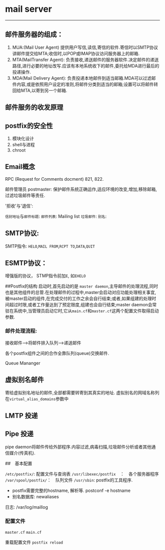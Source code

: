 # mail server
---

## 邮件服务器的组成：
1. MUA:(Mail User Agent) 提供用户写信,读信,寄信的软件.寄信时以SMTP协议讲邮件提交给MTA;收信时,以POP或IMAP协议访问服务器上的邮箱.
2. MTA(MailTransfer Agent): 负责接收,递送邮件的服务器软件.决定邮件的递送路径,进行必要的地址改写.应该有本地系统收下的邮件,委托给MDA进行最后的投递操作.
3. MDA(Mail Delivery Agent): 负责投递本地邮件到适当邮箱.MDA可以过滤邮件内容,或是依照用户设定的准则,将邮件分类到适当的邮箱;设置可以将邮件转回给MTA,以寄到另一个邮箱.



## 邮件服务的收发原理


## postfix的安全性
1. 模块化设计
2. shell与进程
3. chroot


## Email概念
RPC (Request for Comments docment) 821, 822.

邮件管理员 postmaster: 保护邮件系统正确运作,适应环境的改变,增加,移除邮箱,过滤垃圾邮件等责任.

'拒收'与'退信':

`信封地址`与`邮件标题`: 
`邮件列表`: Mailing list
`垃圾邮件`:
`别名`:

## SMTP协议:
SMTP指令:
`HELO`,`MAIL FROM`,`RCPT TO`,`DATA`,`QUIT`

## ESMTP协议：
增强版的协议，
STMP指令前加`E`, 如`EHELO`

##Postfix的结构
启动时,首先启动的是 `master daemon`,主导邮件的处理流程,同时也是其他组件的总管.在处理邮件的过程中,master会启动对应功能处理相关事宜,被master启动的组件,在完成交付的工作之余会自行结束;或者,如果组建的处理时间超过时限,或者工作量达到了预定限度,组建也会自行结束;master daemon会常驻在系统中,当管理员启动它时,它从`main.cf`和`master.cf`这两个配置文件取得启动参数.

### 邮件处理流程:
接收邮件-->将邮件排入队列-->递送邮件


各个postfix组件之间的合作全靠队列(queue)交换邮件.

Queue Mananger

## 虚拟别名邮件
寄给虚拟别名地址的邮件,全部都需要转寄到其真实的地址.  虚拟别名的网域名称列
在`virtual_alias_domains`参数中

## LMTP 投递

## Pipe 投递
pipe daemon将邮件传给外部程序.内容过滤,病毒扫描,垃圾邮件分析或者其他通信媒介(传真机).


##　基本配置

`/etc/postfix/`: 配置文件与查询表
`/usr/libexec/postfix`　：　各个服务器程序
`/var/spool/postfix/`：　队列文件
`/usr/sbin`: postfix的工具程序.

- postfix需要完整的hostname, 解析等. postconf -e hostname
- 别名数据库: newaliases

日志:
/var/log/maillog

### 配置文件
`master.cf`
`main.cf`

重载配置文件 `postfix reload`
